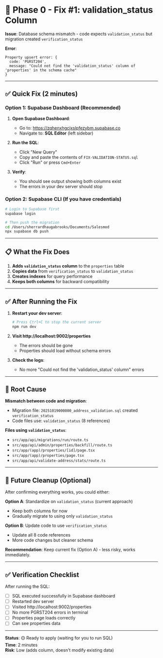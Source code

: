 # 🔧 Phase 0 - Fix #1: validation_status Column

**Issue**: Database schema mismatch - code expects `validation_status` but migration created `verification_status`

**Error**:
```
Property upsert error: {
  code: 'PGRST204',
  message: "Could not find the 'validation_status' column of 'properties' in the schema cache"
}
```

---

## ✅ Quick Fix (2 minutes)

### Option 1: Supabase Dashboard (Recommended)

1. **Open Supabase Dashboard**:
   - Go to: https://zqhenxhgcjxslpfezybm.supabase.co
   - Navigate to: **SQL Editor** (left sidebar)

2. **Run the SQL**:
   - Click "New Query"
   - Copy and paste the contents of `FIX-VALIDATION-STATUS.sql`
   - Click "Run" or press `Cmd+Enter`

3. **Verify**:
   - You should see output showing both columns exist
   - The errors in your dev server should stop

### Option 2: Supabase CLI (If you have credentials)

```bash
# Login to Supabase first
supabase login

# Then push the migration
cd /Users/sherrardhaugabrooks/Documents/Salesmod
npx supabase db push
```

---

## 📋 What the Fix Does

1. **Adds `validation_status` column** to the `properties` table
2. **Copies data** from `verification_status` to `validation_status`
3. **Creates indexes** for query performance
4. **Keeps both columns** for backward compatibility

---

## ✅ After Running the Fix

1. **Restart your dev server**:
   ```bash
   # Press Ctrl+C to stop the current server
   npm run dev
   ```

2. **Visit http://localhost:9002/properties**
   - The errors should be gone
   - Properties should load without schema errors

3. **Check the logs**:
   - No more "Could not find the 'validation_status' column" errors

---

## 🎯 Root Cause

**Mismatch between code and migration**:
- Migration file: `20251019000000_address_validation.sql` created `verification_status`
- Code files use: `validation_status` (8 references)

**Files using `validation_status`**:
- `src/app/api/migrations/run/route.ts`
- `src/app/api/admin/properties/backfill/route.ts`
- `src/app/(app)/properties/[id]/page.tsx`
- `src/app/(app)/properties/page.tsx`
- `src/app/api/validate-address/stats/route.ts`

---

## 🔄 Future Cleanup (Optional)

After confirming everything works, you could either:

**Option A**: Standardize on `validation_status` (current approach)
- Keep both columns for now
- Gradually migrate to using only `validation_status`

**Option B**: Update code to use `verification_status`
- Update all 8 code references
- More code changes but cleaner schema

**Recommendation**: Keep current fix (Option A) - less risky, works immediately.

---

## ✅ Verification Checklist

After running the SQL:

- [ ] SQL executed successfully in Supabase dashboard
- [ ] Restarted dev server
- [ ] Visited http://localhost:9002/properties
- [ ] No more PGRST204 errors in terminal
- [ ] Properties page loads correctly
- [ ] Can see properties data

---

**Status**: 🟡 Ready to apply (waiting for you to run SQL)  
**Time**: 2 minutes  
**Risk**: Low (adds column, doesn't modify existing data)

